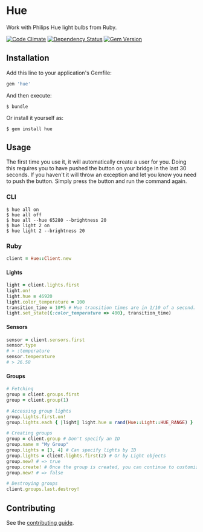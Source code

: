 # Hue

Work with Philips Hue light bulbs from Ruby.

[![Code Climate](https://codeclimate.com/github/soffes/hue.png)](https://codeclimate.com/github/soffes/hue) [![Dependency Status](https://gemnasium.com/soffes/hue.png)](https://gemnasium.com/soffes/hue) [![Gem Version](https://badge.fury.io/rb/hue.png)](http://badge.fury.io/rb/hue)

## Installation

Add this line to your application's Gemfile:

``` ruby
gem 'hue'
```

And then execute:

``` shell
$ bundle
```

Or install it yourself as:

``` shell
$ gem install hue
```

## Usage

The first time you use it, it will automatically create a user for you. Doing this requires you to have pushed the button on your bridge in the last 30 seconds. If you haven't it will throw an exception and let you know you need to push the button. Simply press the button and run the command again.

### CLI

``` shell
$ hue all on
$ hue all off
$ hue all --hue 65280 --brightness 20
$ hue light 2 on
$ hue light 2 --brightness 20
```

### Ruby

``` ruby
client = Hue::Client.new
```

#### Lights

``` ruby
light = client.lights.first
light.on!
light.hue = 46920
light.color_temperature = 100
transition_time = 10*5 # Hue transition times are in 1/10 of a second.
light.set_state({:color_temperature => 400}, transition_time)
```

#### Sensors

``` ruby
sensor = client.sensors.first
sensor.type
# > :temperature
sensor.temperature
# > 26.58


```

#### Groups

``` ruby
# Fetching
group = client.groups.first
group = client.group(1)

# Accessing group lights
group.lights.first.on!
group.lights.each { |light| light.hue = rand(Hue::Light::HUE_RANGE) }

# Creating groups
group = client.group # Don't specify an ID
group.name = "My Group"
group.lights = [3, 4] # Can specify lights by ID
group.lights = client.lights.first(2) # Or by Light objects
group.new? # => true
group.create! # Once the group is created, you can continue to customize it
group.new? # => false

# Destroying groups
client.groups.last.destroy!
```

## Contributing

See the [contributing guide](Contributing.markdown).
